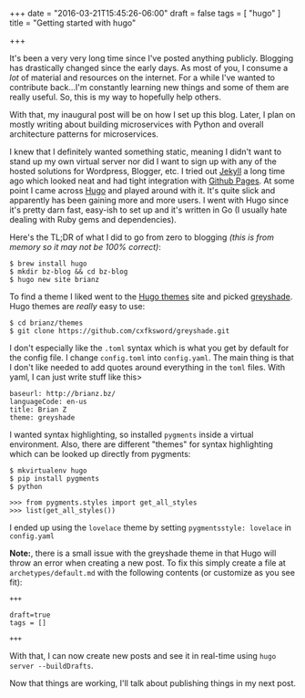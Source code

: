 +++
date = "2016-03-21T15:45:26-06:00"
draft = false
tags = [
    "hugo"
]
title = "Getting started with hugo"

+++

It's been a very very long time since I've posted anything publicly. Blogging has drastically
changed since the early days. As most of you, I consume a *lot* of material and resources on the
internet. For a while I've wanted to contribute back...I'm constantly learning new things and some
of them are really useful. So, this is my way to hopefully help others.

With that, my inaugural post will be on how I set up this blog. Later, I plan on mostly writing
about building microservices with Python and overall architecture patterns for microservices.

I knew that I definitely wanted something static, meaning I didn't want to stand up my own virtual
server nor did I want to sign up with any of the hosted solutions for Wordpress, Blogger, etc.
I tried out [Jekyll](https://jekyllrb.com) a long time ago which looked neat and had tight
integration with [Github Pages](https://pages.github.com).  At some point I came across
[Hugo](https://gohugo.io/) and played around with it. It's quite slick and apparently has been
gaining more and more users. I went with Hugo since it's pretty darn fast, easy-ish to set up and
it's written in Go (I usually hate dealing with Ruby gems and dependencies).

Here's the TL;DR of what I did to go from zero to blogging *(this is from memory so it may not be
100% correct)*:

    $ brew install hugo
    $ mkdir bz-blog && cd bz-blog
    $ hugo new site brianz

To find a theme I liked went to the [Hugo themes](http://themes.gohugo.io) site and picked
[greyshade](http://themes.gohugo.io/greyshade/). Hugo themes are *really* easy to use:

    $ cd brianz/themes
    $ git clone https://github.com/cxfksword/greyshade.git

I don't especially like the `.toml` syntax which is what you get by default for the config file. I
change `config.toml` into `config.yaml`. The main thing is that I don't like needed to add quotes
around everything in the `toml` files. With yaml, I can just write stuff like this>

    baseurl: http://brianz.bz/
    languageCode: en-us
    title: Brian Z
    theme: greyshade

I wanted syntax highlighting, so installed `pygments` inside a virtual environment. Also, there are
different "themes" for syntax highlighting which can be looked up directly from pygments:

```
$ mkvirtualenv hugo
$ pip install pygments
$ python
```

```
>>> from pygments.styles import get_all_styles
>>> list(get_all_styles())
```

I ended up using the `lovelace` theme by setting `pygmentsstyle: lovelace` in `config.yaml`

**Note:**, there is a small issue with the greyshade theme in that Hugo will throw an error when
creating a new post. To fix this simply create a file at `archetypes/default.md` with the following
contents (or customize as you see fit):

```
+++

draft=true
tags = []

+++
```

With that, I can now create new posts and see it in real-time using `hugo server --buildDrafts`.

Now that things are working, I'll talk about publishing things in my next post.
